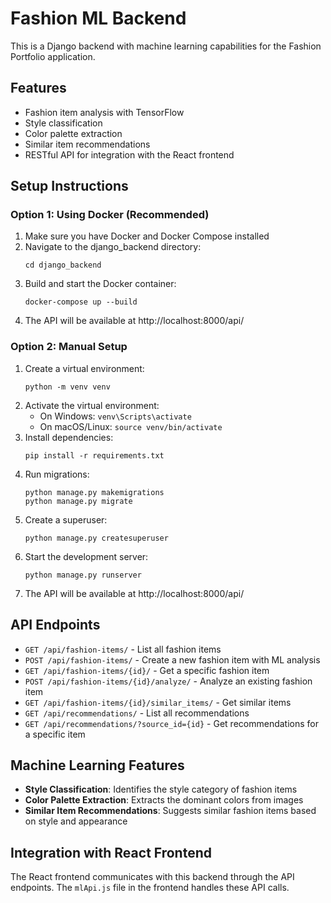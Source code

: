# Fashion ML Backend

This is a Django backend with machine learning capabilities for the Fashion Portfolio application.

## Features

- Fashion item analysis with TensorFlow
- Style classification
- Color palette extraction
- Similar item recommendations
- RESTful API for integration with the React frontend

## Setup Instructions

### Option 1: Using Docker (Recommended)

1. Make sure you have Docker and Docker Compose installed
2. Navigate to the django_backend directory:
   ```
   cd django_backend
   ```
3. Build and start the Docker container:
   ```
   docker-compose up --build
   ```
4. The API will be available at http://localhost:8000/api/

### Option 2: Manual Setup

1. Create a virtual environment:
   ```
   python -m venv venv
   ```
2. Activate the virtual environment:
   - On Windows: `venv\Scripts\activate`
   - On macOS/Linux: `source venv/bin/activate`
3. Install dependencies:
   ```
   pip install -r requirements.txt
   ```
4. Run migrations:
   ```
   python manage.py makemigrations
   python manage.py migrate
   ```
5. Create a superuser:
   ```
   python manage.py createsuperuser
   ```
6. Start the development server:
   ```
   python manage.py runserver
   ```
7. The API will be available at http://localhost:8000/api/

## API Endpoints

- `GET /api/fashion-items/` - List all fashion items
- `POST /api/fashion-items/` - Create a new fashion item with ML analysis
- `GET /api/fashion-items/{id}/` - Get a specific fashion item
- `POST /api/fashion-items/{id}/analyze/` - Analyze an existing fashion item
- `GET /api/fashion-items/{id}/similar_items/` - Get similar items
- `GET /api/recommendations/` - List all recommendations
- `GET /api/recommendations/?source_id={id}` - Get recommendations for a specific item

## Machine Learning Features

- **Style Classification**: Identifies the style category of fashion items
- **Color Palette Extraction**: Extracts the dominant colors from images
- **Similar Item Recommendations**: Suggests similar fashion items based on style and appearance

## Integration with React Frontend

The React frontend communicates with this backend through the API endpoints. The `mlApi.js` file in the frontend handles these API calls.